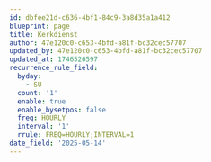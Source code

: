 ```yaml
---
id: dbfee21d-c636-4bf1-84c9-3a8d35a1a412
blueprint: page
title: Kerkdienst
author: 47e120c0-c653-4bfd-a81f-bc32cec57707
updated_by: 47e120c0-c653-4bfd-a81f-bc32cec57707
updated_at: 1746526597
recurrence_rule_field:
  byday:
    - SU
  count: '1'
  enable: true
  enable_bysetpos: false
  freq: HOURLY
  interval: '1'
  rrule: FREQ=HOURLY;INTERVAL=1
date_field: '2025-05-14'
---
```

